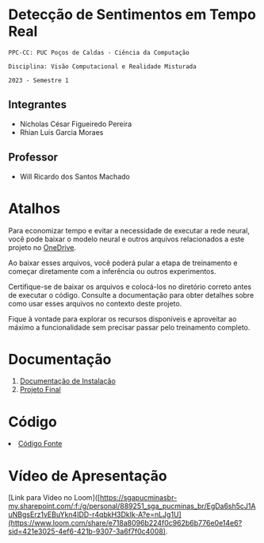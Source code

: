 # Detecção de Sentimentos em Tempo Real

`PPC-CC: PUC Poços de Caldas - Ciência da Computação`

`Disciplina: Visão Computacional e Realidade Misturada`

`2023 - Semestre 1`

## Integrantes

- Nícholas César Figueiredo Pereira
- Rhian Luis Garcia Moraes

## Professor

- Will Ricardo dos Santos Machado

# Atalhos

Para economizar tempo e evitar a necessidade de executar a rede neural, você pode baixar o modelo neural e outros arquivos relacionados a este projeto no [OneDrive](https://sgapucminasbr-my.sharepoint.com/:f:/g/personal/889251_sga_pucminas_br/EgDa6sh5cJ1AuNBgsErz1vEBuYkn4IDD-r4qbkH3DkIk-A?e=nLJg1U).

Ao baixar esses arquivos, você poderá pular a etapa de treinamento e começar diretamente com a inferência ou outros experimentos.

Certifique-se de baixar os arquivos e colocá-los no diretório correto antes de executar o código. Consulte a documentação para obter detalhes sobre como usar esses arquivos no contexto deste projeto.

Fique à vontade para explorar os recursos disponíveis e aproveitar ao máximo a funcionalidade sem precisar passar pelo treinamento completo.

# Documentação

<ol>
<li><a href="docs/1 - Documentação de Instalação.md"> Documentação de Instalação</a></li>
<li><a href="docs/2 - Projeto Final Detecção de Sentimentos em Tempo Real.md"> Projeto Final</a></li>
</ol>

# Código

<li><a href="src/facial_emotion_recognition.ipynb"> Código Fonte</a></li>

# Vídeo de Apresentação

[Link para Vídeo no Loom]([https://sgapucminasbr-my.sharepoint.com/:f:/g/personal/889251_sga_pucminas_br/EgDa6sh5cJ1AuNBgsErz1vEBuYkn4IDD-r4qbkH3DkIk-A?e=nLJg1U](https://www.loom.com/share/e718a8096b224f0c962b6b776e0e14e6?sid=421e3025-4ef6-421b-9307-3a6f7f0c4008).
